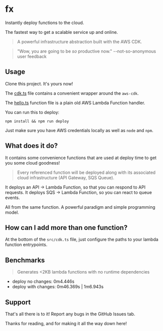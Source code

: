# fx

Instantly deploy functions to the cloud.

The fastest way to get a scalable service up and online.

> A powerful infrastructure abstraction built with the AWS CDK.

> "Wow, you are going to be *so* productive now."
> --not-so-anonymous user feedback

## Usage

Clone this project. It's yours now! 

The [cdk.ts](./src/cdk.ts) file contains a convenient wrapper around the `aws-cdk`.

The [hello.ts](./src/hello.ts) function file is a plain old AWS Lambda Function handler.

You can run this to deploy:

```shell
npm install && npm run deploy
```

Just make sure you have AWS credentials locally as well as `node` and `npm`.

## What does it do?

It contains some convenience functions that are used at deploy time to get
you some cloud goodness!

> Every referenced function will be deployed
> along with its associated cloud infrastructure
> (API Gateway, SQS Queue).

It deploys an API -> Lambda Function, so that you can respond to API requests.
It deploys SQS -> Lambda Function, so you can react to queue events.

All from the same function. A powerful paradigm and simple programming model.

## How can I add more than one function?

At the bottom of the `src/cdk.ts` file, just configure the paths to your lambda function entrypoints.

## Benchmarks

> Generates <2KB lambda functions with no runtime dependencies

- deploy no changes: 0m4.446s
- deploy with changes: 0m46.369s | 1m6.943s

## Support

That's all there is to it! Report any bugs in
the GitHub Issues tab.

Thanks for reading, and for making it all the way
down here!

